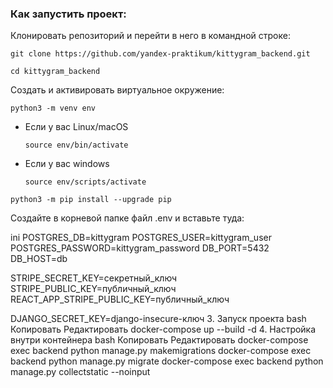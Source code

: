 ### Как запустить проект:

Клонировать репозиторий и перейти в него в командной строке:

```
git clone https://github.com/yandex-praktikum/kittygram_backend.git
```

```
cd kittygram_backend
```

Cоздать и активировать виртуальное окружение:

```
python3 -m venv env
```

* Если у вас Linux/macOS

    ```
    source env/bin/activate
    ```

* Если у вас windows

    ```
    source env/scripts/activate
    ```

```
python3 -m pip install --upgrade pip
```

Создайте в корневой папке файл .env и вставьте туда:

ini
POSTGRES_DB=kittygram
POSTGRES_USER=kittygram_user
POSTGRES_PASSWORD=kittygram_password
DB_PORT=5432
DB_HOST=db

STRIPE_SECRET_KEY=секретный_ключ
STRIPE_PUBLIC_KEY=публичный_ключ
REACT_APP_STRIPE_PUBLIC_KEY=публичный_ключ

DJANGO_SECRET_KEY=django-insecure-ключ
3. Запуск проекта
bash
Копировать
Редактировать
docker-compose up --build -d
4. Настройка внутри контейнера
bash
Копировать
Редактировать
docker-compose exec backend python manage.py makemigrations
docker-compose exec backend python manage.py migrate
docker-compose exec backend python manage.py collectstatic --noinput
